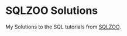 # SQLZOO Solutions

My Solutions to the SQL tutorials from [SQLZOO](https://sqlzoo.net/wiki/SQL_Tutorial).
